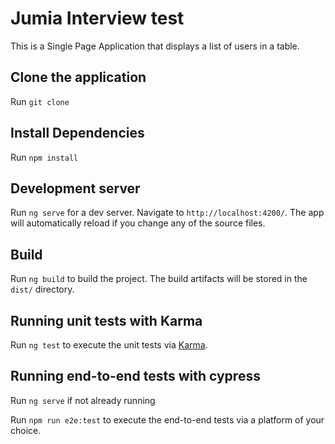 # Jumia Interview test
This is a Single Page Application that displays a list of users in a table.

## Clone the application 

Run `git clone `

## Install Dependencies

Run `npm install`

## Development server

Run `ng serve` for a dev server. Navigate to `http://localhost:4200/`. The app will automatically reload if you change any of the source files.

## Build

Run `ng build` to build the project. The build artifacts will be stored in the `dist/` directory.

## Running unit tests with Karma

Run `ng test` to execute the unit tests via [Karma](https://karma-runner.github.io).

## Running end-to-end tests with cypress

Run `ng serve` if not already running

Run `npm run e2e:test` to execute the end-to-end tests via a platform of your choice. 

